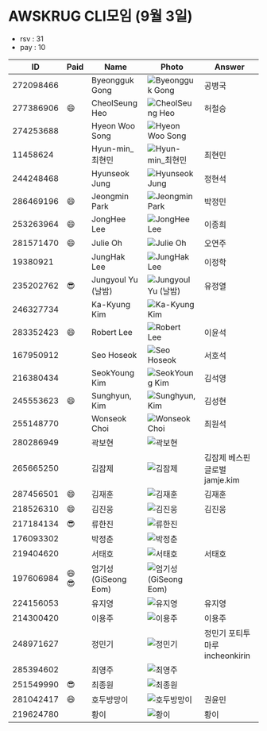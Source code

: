 # AWSKRUG CLI모임 (9월 3일)

* rsv : 31
* pay : 10

ID | Paid | Name | Photo | Answer
-- | ---- | ---- | ----- | ------
272098466 | | Byeongguk Gong | ![Byeongguk Gong](https://secure.meetupstatic.com/photos/member/4/8/2/9/thumb_284118473.jpeg) | 공병국
277386906 | :smile: | CheolSeung Heo | ![CheolSeung Heo](https://secure.meetupstatic.com/photos/member/7/e/a/2/thumb_286472418.jpeg) | 허철승
274253688 | | Hyeon Woo Song | ![Hyeon Woo Song](https://secure.meetupstatic.com/photos/member/1/2/d/c/thumb_285004828.jpeg) |
11458624 | | Hyun-min_최현민 | ![Hyun-min_최현민](https://secure.meetupstatic.com/photos/member/4/a/c/7/thumb_291079143.jpeg) | 최현민
244248468 | | Hyunseok Jung | ![Hyunseok Jung](https://secure.meetupstatic.com/photos/member/5/9/a/d/thumb_273202957.jpeg) | 정현석
286469196 | :smile: | Jeongmin Park | ![Jeongmin Park](https://secure.meetupstatic.com/photos/member/6/8/f/d/thumb_290966877.jpeg) | 박정민
253263964 | :smile: | JongHee Lee | ![JongHee Lee](https://secure.meetupstatic.com/photos/member/3/3/7/2/thumb_276733170.jpeg) | 이종희
281571470 | :smile: | Julie Oh | ![Julie Oh](https://secure.meetupstatic.com/photos/member/8/f/3/1/thumb_288456657.jpeg) | 오연주
19380921 | | JungHak Lee | ![JungHak Lee](https://secure.meetupstatic.com/photos/member/e/0/4/7/thumb_283317415.jpeg) | 이정학
235202762 | :sunglasses: | Jungyoul Yu (날밤) | ![Jungyoul Yu (날밤)](https://secure.meetupstatic.com/photos/member/7/5/f/3/thumb_275550195.jpeg) | 유정열
246327734 | | Ka-Kyung Kim | ![Ka-Kyung Kim](https://secure.meetupstatic.com/photos/member/1/4/9/d/thumb_276905277.jpeg) |
283352423 | :smile: | Robert Lee | ![Robert Lee](https://secure.meetupstatic.com/photos/member/e/8/6/7/thumb_289379495.jpeg) | 이윤석
167950912 | | Seo Hoseok | ![Seo Hoseok](https://secure.meetupstatic.com/photos/member/9/a/3/a/thumb_224799482.jpeg) | 서호석
216380434 | | SeokYoung Kim | ![SeokYoung Kim](https://secure.meetupstatic.com/photos/member/3/6/8/thumb_261720872.jpeg) | 김석영
245553623 | :smile: | Sunghyun, Kim | ![Sunghyun, Kim](https://secure.meetupstatic.com/photos/member/7/9/b/c/thumb_285091164.jpeg) | 김성현
255148770 | | Wonseok Choi | ![Wonseok Choi](https://secure.meetupstatic.com/photos/member/9/c/e/8/thumb_291160168.jpeg) | 최원석
280286949 | | 곽보현 | ![곽보현](https://secure.meetupstatic.com/photos/member/3/c/7/0/thumb_287775472.jpeg) |
265665250 | | 김잠제 | ![김잠제](https://secure.meetupstatic.com/photos/member/e/1/6/4/thumb_286077700.jpeg) | 김잠제 베스핀글로벌 jamje.kim
287456501 | :smile: | 김재훈 | ![김재훈](https://secure.meetupstatic.com/photos/member/7/9/e/c/thumb_291331212.jpeg) | 김재훈
218526310 | :smile: | 김진웅 | ![김진웅](https://secure.meetupstatic.com/photos/member/7/a/0/3/thumb_290911235.jpeg) | 김진웅
217184134 | :sunglasses: | 류한진 | ![류한진](https://secure.meetupstatic.com/photos/member/e/7/d/6/thumb_273659350.jpeg) |
176093302 | | 박정춘 | ![박정춘](https://secure.meetupstatic.com/photos/member/2/c/1/2/thumb_273371282.jpeg) |
219404620 | | 서태호 | ![서태호](https://secure.meetupstatic.com/photos/member/d/e/4/c/thumb_289496908.jpeg) | 서태호
197606984 | :smile: :sunglasses: | 엄기성(GiSeong Eom) | ![엄기성(GiSeong Eom)](https://secure.meetupstatic.com/photos/member/7/5/9/1/thumb_284430097.jpeg) |
224156053 | | 유지영 | ![유지영](https://secure.meetupstatic.com/photos/member/3/8/c/3/thumb_265334531.jpeg) | 유지영
214300420 | | 이용주 | ![이용주](https://secure.meetupstatic.com/photos/member/5/3/7/4/thumb_260721364.jpeg) | 이용주
248971627 | | 정민기 | ![정민기](https://secure.meetupstatic.com/photos/member/c/0/6/1/thumb_275029249.jpeg) | 정민기 포티투마루 incheonkirin
285394602 | | 최영주 | ![최영주](https://secure.meetupstatic.com/photos/member/9/f/6/6/thumb_290440806.jpeg) |
251549990 | :sunglasses: | 최종원 | ![최종원](https://secure.meetupstatic.com/photos/member/3/3/7/d/thumb_278833181.jpeg) |
281042417 | :smile: | 호두방망이 | ![호두방망이](https://secure.meetupstatic.com/photos/member/1/1/e/2/thumb_288184578.jpeg) | 권윤민
219624780 | | 황이 | ![황이](https://secure.meetupstatic.com/photos/member/9/1/0/d/thumb_263197133.jpeg) | 황이
